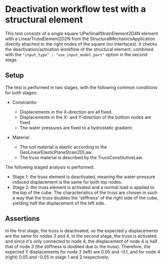 # Deactivation workflow test with a structural element

This test consists of a single square UPwSmallStrainElement2D4N element with a LinearTrussElement2D2N from the StructuralMechanicsApplication directly attached to the right nodes of the square (no interfaces). It checks the deactivation/activation workflow of the structural element, combined with the `"input_type" : "use_input_model_part"` option in the second stage.

## Setup

The test is performed in two stages, with the following common conditions for both stages:

- Constraints:
    - Displacements in the X-direction are all fixed.
    - Displacements in the X- and Y-direction of the bottom nodes are fixed
    - The water pressures are fixed to a hydrostatic gradient.

- Material:
    - The soil material is elastic according to the GeoLinearElasticPlaneStrain2DLaw.
    - The truss material is described by the TrussConstitutiveLaw.

The following staged analysis is performed:
- Stage 1: the truss element is deactivated, meaning the water-pressure induced displacement is the same for both top nodes.
- Stage 2: the truss element is activated and a normal load is applied to the top of the cube. The characteristics of the truss are chosen in such a way that the truss doubles the 'stiffness' of the right side of the cube, yielding half the displacement of the left side.
 

## Assertions

In the first stage, the truss is deactivated, so the expected y displacements are the same for nodes 3 and 4. In the second stage, the truss is activated and since it's only connected to node 4, the displacement of node 4 is half that of node 3 (the stiffness is doubled due to the truss). Therefore, the expected Y displacements for node 3 (left) are 0.05 and -0.1, and for node 4 (right) 0.05 and -0.05 in stage 1 and 2 respectively.
